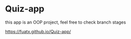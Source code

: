 # Quiz-app
this app is an OOP project, feel free to check branch stages

https://fuatx.github.io/Quiz-app/
